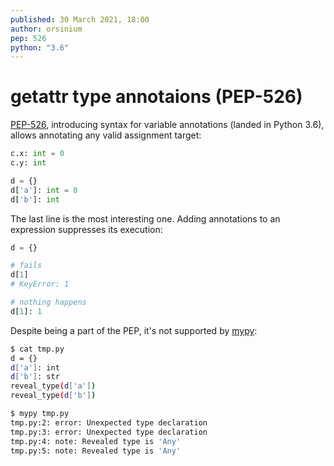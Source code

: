 ```yaml
---
published: 30 March 2021, 18:00
author: orsinium
pep: 526
python: "3.6"
---
```


# getattr type annotaions (PEP-526)

[PEP-526](https://www.python.org/dev/peps/pep-0526/), introducing syntax for variable annotations (landed in Python 3.6), allows annotating any valid assignment target:

```python
c.x: int = 0
c.y: int

d = {}
d['a']: int = 0
d['b']: int
```

The last line is the most interesting one. Adding annotations to an expression suppresses its execution:

```python
d = {}

# fails
d[1]
# KeyError: 1

# nothing happens
d[1]: 1
```

Despite being a part of the PEP, it's not supported by [mypy](http://mypy-lang.org/):

```bash
$ cat tmp.py
d = {}
d['a']: int
d['b']: str
reveal_type(d['a'])
reveal_type(d['b'])

$ mypy tmp.py
tmp.py:2: error: Unexpected type declaration
tmp.py:3: error: Unexpected type declaration
tmp.py:4: note: Revealed type is 'Any'
tmp.py:5: note: Revealed type is 'Any'
```
